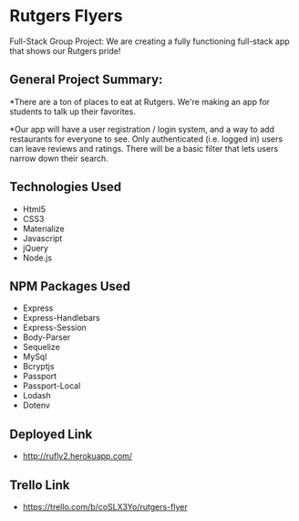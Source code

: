 # Rutgers Flyers
Full-Stack Group Project: We are creating a fully functioning full-stack app that shows our Rutgers pride!

## General Project Summary:
*There are a ton of places to eat at Rutgers. We're making an app for students to talk up their favorites.

*Our app will have a user registration / login system, and a way to add restaurants for everyone to see. Only authenticated (i.e. logged in) users can leave reviews and ratings. There will be a basic filter that lets users narrow down their search.

## Technologies Used
 - Html5
 - CSS3
 - Materialize
 - Javascript
 - jQuery
 - Node.js

## NPM Packages Used
 - Express
 - Express-Handlebars
 - Express-Session
 - Body-Parser
 - Sequelize
 - MySql
 - Bcryptjs
 - Passport
 - Passport-Local
 - Lodash
 - Dotenv


## Deployed Link
 - http://rufly2.herokuapp.com/

## Trello Link
 - https://trello.com/b/coSLX3Yo/rutgers-flyer
